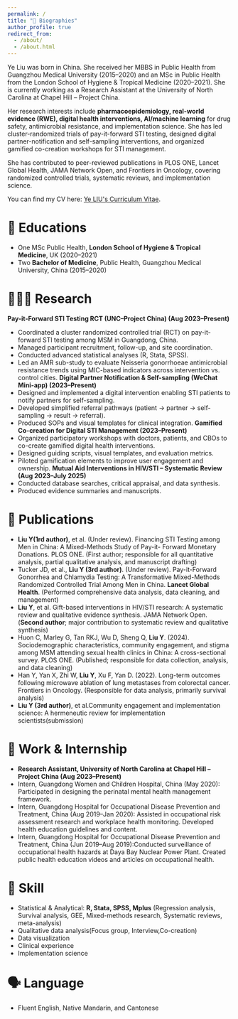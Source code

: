 ```yaml
---
permalink: /
title: "👤 Biographies"
author_profile: true
redirect_from: 
  - /about/
  - /about.html
---
```


Ye Liu was born in China. She received her MBBS in Public Health from Guangzhou Medical University (2015–2020) and an MSc in Public Health from the London School of Hygiene & Tropical Medicine (2020–2021). She is currently working as a Research Assistant at the University of North Carolina at Chapel Hill – Project China.

Her research interests include **pharmacoepidemiology, real-world evidence (RWE), digital health interventions, AI/machine learning** for drug safety, antimicrobial resistance, and implementation science. She has led cluster-randomized trials of pay-it-forward STI testing, designed digital partner-notification and self-sampling interventions, and organized gamified co-creation workshops for STI management.

She has contributed to peer-reviewed publications in PLOS ONE, Lancet Global Health, JAMA Network Open, and Frontiers in Oncology, covering randomized controlled trials, systematic reviews, and implementation science.

You can find my CV here: [Ye LIU's Curriculum Vitae](https://yeliu0918.github.io/YeLIU.github.io/assets/CV-YeLIU.pdf).

📖 Educations
======
- One MSc Public Health, **London School of Hygiene & Tropical Medicine**, UK (2020–2021)  
- Two **Bachelor of Medicine**, Public Health, Guangzhou Medical University, China (2015–2020)

👩🏻‍🔬 Research
======
**Pay-it-Forward STI Testing RCT (UNC–Project China) (Aug 2023–Present)**
- Coordinated a cluster randomized controlled trial (RCT) on pay-it-forward STI testing among MSM in Guangdong, China.
- Managed participant recruitment, follow-up, and site coordination.
- Conducted advanced statistical analyses (R, Stata, SPSS).
- Led an AMR sub-study to evaluate Neisseria gonorrhoeae antimicrobial resistance trends using MIC-based indicators
across intervention vs. control cities.
**Digital Partner Notification & Self-sampling (WeChat Mini-app) (2023–Present)**
- Designed and implemented a digital intervention enabling STI patients to notify partners for self-sampling. 
- Developed simplified referral pathways (patient → partner → self-sampling → result → referral). 
- Produced SOPs and visual templates for clinical integration.
**Gamified Co-creation for Digital STI Management (2023–Present)**
- Organized participatory workshops with doctors, patients, and CBOs to co-create gamified digital health interventions. 
- Designed guiding scripts, visual templates, and evaluation metrics. 
- Piloted gamification elements to improve user engagement and ownership.
**Mutual Aid Interventions in HIV/STI – Systematic Review (Aug 2023–July 2025)**
- Conducted database searches, critical appraisal, and data synthesis. 
- Produced evidence summaries and manuscripts. 

📝 Publications
======
- **Liu Y(1rd author)**, et al. (Under review). Financing STI Testing among Men in China: A Mixed-Methods Study of Pay-it- Forward Monetary Donations. PLOS ONE. (First author; responsible for all quantitative analysis, partial qualitative analysis, and manuscript drafting) 
- Tucker JD, et al., **Liu Y (3rd author)**. (Under review). Pay-it-Forward Gonorrhea and Chlamydia Testing: A
Transformative Mixed-Methods Randomized Controlled Trial Among Men in China. **Lancet Global Health**. (Performed comprehensive data analysis, data cleaning, and management) 
- **Liu Y**, et al. Gift-based interventions in HIV/STI research: A systematic review and qualitative evidence synthesis. JAMA
Network Open. (**Second author**; major contribution to systematic review and qualitative synthesis)
- Huon C, Marley G, Tan RKJ, Wu D, Sheng Q, **Liu Y**. (2024). Sociodemographic characteristics, community engagement, and stigma among MSM attending sexual health clinics in China: A cross-sectional survey. PLOS ONE. (Published;
responsible for data collection, analysis, and data cleaning) 
- Han Y, Yan X, Zhi W, **Liu Y**, Xu F, Yan D. (2022). Long-term outcomes following microwave ablation of lung metastases
from colorectal cancer. Frontiers in Oncology. (Responsible for data analysis, primarily survival analysis) 
- **Liu Y (3rd author)**, et al.Community engagement and implementation science: A hermeneutic review for implementation
scientists(submission)

💼 Work & Internship
======
- **Research Assistant, University of North Carolina at Chapel Hill – Project China (Aug 2023–Present)**
- Intern, Guangdong Women and Children Hospital, China (May 2020): Participated in designing the perinatal mental health management framework.
- Intern, Guangdong Hospital for Occupational Disease Prevention and Treatment, China (Aug 2019–Jan 2020): Assisted in occupational risk assessment research and workplace health monitoring. Developed health education guidelines and content. 
- Intern, Guangdong Hospital for Occupational Disease Prevention and Treatment, China (Jun 2019–Aug 2019):Conducted surveillance of occupational health hazards at Daya Bay Nuclear Power Plant. Created public health education videos and articles on occupational health.

🔧 Skill
======
- Statistical & Analytical: **R, Stata, SPSS, Mplus** (Regression analysis, Survival analysis, GEE, Mixed-methods research, Systematic reviews, meta-analysis)
-  Qualitative data analysis(Focus group, Interview,Co-creation)
-  Data visualization
-  Clinical experience
-  Implementation science

🗣️ Language
======
- Fluent English, Native Mandarin, and Cantonese
